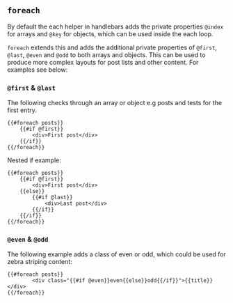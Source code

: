 ## `foreach`

By default the each helper in handlebars adds the private properties `@index` for arrays and `@key` for objects, which can be used inside the each loop. 

`foreach` extends this and adds the additional private properties of `@first`, `@last`, `@even` and `@odd` to both arrays and objects. This can be used to produce more complex layouts for post lists and other content. For examples see below:

### `@first` & `@last`

The following checks through an array or object e.g posts and tests for the first entry.

    {{#foreach posts}}
        {{#if @first}}
            <div>First post</div>
        {{/if}}
    {{/foreach}}

Nested if example:

    {{#foreach posts}}
        {{#if @first}}
            <div>First post</div>
        {{else}}
            {{#if @last}}
                <div>Last post</div>
            {{/if}}
        {{/if}}
    {{/foreach}}

### `@even` & `@odd`

The following example adds a class of even or odd, which could be used for zebra striping content:

    {{#foreach posts}}     
            <div class="{{#if @even}}even{{else}}odd{{/if}}">{{title}}</div>
    {{/foreach}}
